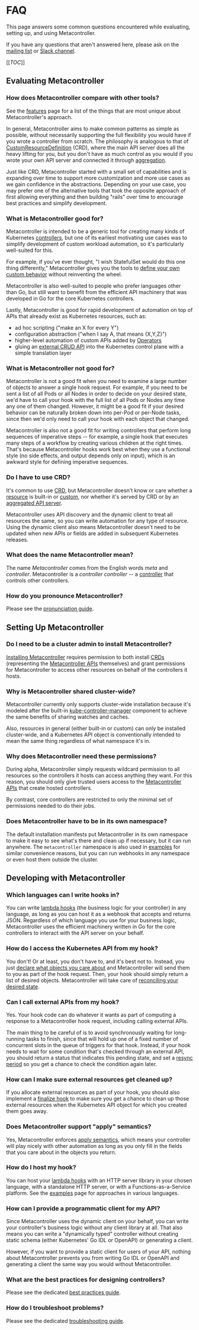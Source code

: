 # FAQ

This page answers some common questions encountered while
evaluating, setting up, and using Metacontroller.

If you have any questions that aren't answered here,
please ask on the [mailing list](https://groups.google.com/forum/#!forum/metacontroller)
or [Slack channel](https://kubernetes.slack.com/messages/metacontroller/).

[[_TOC_]]

## Evaluating Metacontroller

### How does Metacontroller compare with other tools?

See the [features](./features.md) page for a list of the things that are
most unique about Metacontroller's approach.

In general, Metacontroller aims to make common patterns as simple as possible,
without necessarily supporting the full flexibility you would have if you wrote
a controller from scratch.
The philosophy is analogous to that of [CustomResourceDefinition][crd] (CRD),
where the main API server does all the heavy lifting for you, but you don't have
as much control as you would if you wrote your own API server and connected it
through [aggregation][].

Just like CRD, Metacontroller started with a small set of capabilities and is
expanding over time to support more customization and more use cases as we gain
confidence in the abstractions.
Depending on your use case, you may prefer one of the alternative tools that
took the opposite approach of first allowing everything and then building
"rails" over time to encourage best practices and simplify development.

[crd]: https://kubernetes.io/docs/concepts/api-extension/custom-resources/#customresourcedefinitions
[aggregation]: https://kubernetes.io/docs/concepts/api-extension/custom-resources/#api-server-aggregation

### What is Metacontroller good for?

Metacontroller is intended to be a generic tool for creating many kinds of
Kubernetes [controllers][], but one of its earliest motivating use cases was to
simplify development of custom workload automation, so it's particularly
well-suited for this.

For example, if you've ever thought, "I wish StatefulSet would do this one
thing differently," Metacontroller gives you the tools to [define your own
custom behavior][catset] without reinventing the wheel.

Metacontroller is also well-suited to people who prefer languages other than
Go, but still want to benefit from the efficient API machinery that was
developed in Go for the core Kubernetes controllers.

Lastly, Metacontroller is good for rapid development of automation on top of
APIs that already exist as Kubernetes resources, such as:

* ad hoc scripting ("make an X for every Y")
* configuration abstraction ("when I say A, that means {X,Y,Z}")
* higher-level automation of custom APIs added by [Operators][operator]
* gluing an [external CRUD API][] into the Kubernetes control plane with a
  simple translation layer

[controllers]: ./concepts.md#controller
[catset]: ./examples.md#catset-javascript
[operator]: https://coreos.com/operators/
[external CRUD API]: #can-i-call-external-apis-from-my-hook

### What is Metacontroller not good for?

Metacontroller is not a good fit when you need to examine a large number of
objects to answer a single hook request.
For example, if you need to be sent a list of all Pods or all Nodes in order to
decide on your desired state, we'd have to call your hook with the full list of
all Pods or Nodes any time any one of them changed.
However, it might be a good fit if your desired behavior can be naturally
broken down into per-Pod or per-Node tasks, since then we'd only need to call
your hook with each object that changed.

Metacontroller is also not a good fit for writing controllers that perform long
sequences of imperative steps -- for example, a single hook that executes many
steps of a workflow by creating various children at the right times.
That's because Metacontroller hooks work best when they use a functional style
(no side effects, and output depends only on input), which is an awkward style
for defining imperative sequences.

### Do I have to use CRD?

It's common to use [CRD][], but Metacontroller doesn't know or care whether a
[resource][] is built-in or [custom][custom resource], nor whether it's served
by CRD or by an [aggregated API server][aggregation].

Metacontroller uses API discovery and the dynamic client to treat all resources
the same, so you can write automation for any type of resource.
Using the dynamic client also means Metacontroller doesn't need to be updated
when new APIs or fields are added in subsequent Kubernetes releases.

[resource]: ./concepts.md#resource
[custom resource]: ./concepts.md#custom-resource

### What does the name Metacontroller mean?

The name *Metacontroller* comes from the English words *meta* and *controller*.
Metacontroller is a *controller controller* --
a [controller](./concepts.md#controller) that controls other controllers.

### How do you pronounce Metacontroller?

Please see the [pronunciation guide](./pronunciation.md).

## Setting Up Metacontroller

### Do I need to be a cluster admin to install Metacontroller?

[Installing Metacontroller][install] requires permission to both install
[CRDs][crd] (representing the [Metacontroller APIs][api] themselves)
and grant permissions for Metacontroller to access other resources on
behalf of the controllers it hosts.

[install]: ./guide/install.md
[api]: ./api.md

### Why is Metacontroller shared cluster-wide?

Metacontroller currently only supports cluster-wide installation
because it's modeled after the built-in [kube-controller-manager][]
component to achieve the same benefits of sharing watches and caches.

Also, resources in general (either built-in or custom) can only be
installed cluster-wide, and a Kubernetes API object is conventionally
intended to mean the same thing regardless of what namespace it's in.

[kube-controller-manager]: https://kubernetes.io/docs/concepts/overview/components/#kube-controller-manager

### Why does Metacontroller need these permissions?

During alpha, Metacontroller simply requests wildcard permission to all
resources so the controllers it hosts can access anything they want.
For this reason, you should only give trusted users access to the
[Metacontroller APIs][api] that create hosted controllers.

By contrast, core controllers are restricted to only the minimal set of
permissions needed to do their jobs.
<!---As part of the [beta roadmap][roadmap], we plan to offer per-controller
service accounts to mitigate the risks of confused deputy problems.

[roadmap]: https://www.github.com/metacontroller/metacontroller/issues/9-->

### Does Metacontroller have to be in its own namespace?

The default installation manifests put Metacontroller in its own namespace
to make it easy to see what's there and clean up if necessary,
but it can run anywhere.
The `metacontroller` namespace is also used in [examples][] for similar
convenience reasons, but you can run webhooks in any namespace
or even host them outside the cluster.

[examples]: ./examples.md

## Developing with Metacontroller

### Which languages can I write hooks in?

You can write [lambda hooks][] (the business logic for your controller)
in any language, as long as you can host it as a webhook that accepts
and returns JSON.
Regardless of which language you use for your business logic,
Metacontroller uses the efficient machinery written in Go for the
core controllers to interact with the API server on your behalf.

[lambda hooks]: ./concepts.md#lambda-hook

### How do I access the Kubernetes API from my hook?

You don't! Or at least, you don't have to, and it's best not to.
Instead, you just [declare what objects you care about][watches]
and Metacontroller will send them to you as part of the hook request.
Then, your hook should simply return a list of desired objects.
Metacontroller will take care of [reconciling your desired state][reconciling].

[watches]: ./features.md#declarative-watches
[reconciling]: ./features.md#declarative-reconciliation

### Can I call external APIs from my hook?

Yes. Your hook code can do whatever it wants as part of computing a response to
a Metacontroller hook request, including calling external APIs.

The main thing to be careful of is to avoid synchronously waiting for
long-running tasks to finish, since that will hold up one of a fixed number of
concurrent slots in the queue of triggers for that hook.
Instead, if your hook needs to wait for some condition that's checked through an
external API, you should return a status that indicates this pending state,
and set a [resync period][] so you get a chance to check the condition again
later.

[resync period]: ./api/compositecontroller.md#resync-period

### How can I make sure external resources get cleaned up?

If you allocate external resources as part of your hook, you should also
implement a [finalize hook][] to make sure you get a chance to clean up those
external resources when the Kubernetes API object for which you created them
goes away.

[finalize hook]: ./api/compositecontroller.md#finalize-hook

### Does Metacontroller support "apply" semantics?

Yes, Metacontroller enforces [apply semantics][apply], which means your controller
will play nicely with other automation as long as you only fill in the fields
that you care about in the objects you return.

[apply]: ./api/apply.md

### How do I host my hook?

You can host your [lambda hooks][] with an HTTP server library in your chosen
language, with a standalone HTTP server, or with a Functions-as-a-Service platform.
See the [examples][] page for approaches in various languages.

### How can I provide a programmatic client for my API?

Since Metacontroller uses the dynamic client on your behalf, you can write your
controller's business logic without any client library at all.
That also means you can write a "dynamically typed" controller without creating
static schema (either Kubernetes' Go IDL or OpenAPI) or generating a client.

However, if you want to provide a static client for users of your API,
nothing about Metacontroller prevents you from writing Go IDL or OpenAPI
and generating a client the same way you would without Metacontroller.

### What are the best practices for designing controllers?

Please see the dedicated [best practices guide](./guide/best-practices.md).

### How do I troubleshoot problems?

Please see the dedicated [troubleshooting guide](./guide/troubleshooting.md).
